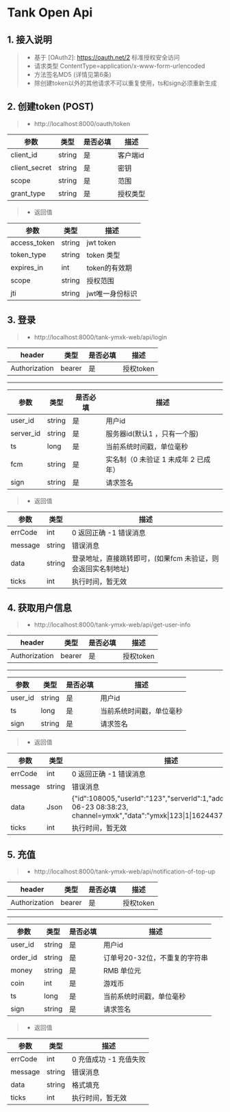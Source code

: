 # Tank Open Api

##  1. 接入说明
>    - 基于 [OAuth2]: https://oauth.net/2 标准授权安全访问
>    - 请求类型 ContentType=application/x-www-form-urlencoded
>    - 方法签名MD5 (详情见第6条)
>    - 除创建token以外的其他请求不可以重复使用，ts和sign必须重新生成
   
## 2. 创建token (POST)
>   - http://localhost:8000/oauth/token
>   
  |  参数   | 类型  |   是否必填 | 描述 |
  |  ----  | ----  | ---- | ---- |
  | client_id  | string | 是 | 客户端id |
  | client_secret  | string | 是 | 密钥 |
  | scope  | string | 是 | 范围 |
  | grant_type  | string |  是 | 授权类型 |
>   - 返回值

  |  参数   | 类型  |   描述 |
  |  ----  | ----  |  ---- |
  | access_token  | string  | jwt token |
  | token_type  | string |  token 类型 |
  | expires_in  | int | token的有效期 |
  | scope  | string |  授权范围 |
  | jti  | string |  jwt唯一身份标识 |
    

## 3. 登录
>   - http://localhost:8000/tank-ymxk-web/api/login
>   
>
   |  header   | 类型  |   是否必填 | 描述 |
  |  ----  | ----  | ---- | ---- |
  | Authorization  | bearer | 是 | 授权token |
>
----------------------------
>
 |  参数   | 类型  |   是否必填 | 描述 |
  |  ----  | ----  | ---- | ---- |
  | user_id  | string | 是 | 用户id |
  | server_id  | string | 是 | 服务器id(默认1 ，只有一个服) |
  | ts  | long |  是 | 当前系统时间戳，单位毫秒 |
  | fcm  | string |  是 | 实名制（0 未验证 1 未成年 2 已成年） |
  | sign  | string |  是 | 请求签名 |
>   - 返回值

  |  参数   | 类型  |   描述 |
  |  ----  | ----  |  ---- |
  | errCode  | int  | 0 返回正确 -1 错误消息 |
  | message  | string |  错误消息 |
  | data  | string | 登录地址，直接跳转即可，(如果fcm 未验证，则会返回实名制地址) |
  | ticks  | int | 执行时间，暂无效 |
 

## 4. 获取用户信息
>   - http://localhost:8000/tank-ymxk-web/api/get-user-info
>   
>
   |  header   | 类型  |   是否必填 | 描述 |
  |  ----  | ----  | ---- | ---- |
  | Authorization  | bearer | 是 | 授权token |
>
----------------------------
>
 |  参数   | 类型  |   是否必填 | 描述 |
  |  ----  | ----  | ---- | ---- |
  | user_id  | string | 是 | 用户id |
  | ts  | long |  是 | 当前系统时间戳，单位毫秒 |
  | sign  | string |  是 | 请求签名 |
>   - 返回值

  |  参数   | 类型  |   描述 |
  |  ----  | ----  |  ---- |
  | errCode  | int  | 0 返回正确 -1 错误消息 |
  | message  | string |  错误消息 |
  | data  | Json | {"id":108005,"userId":"123","serverId":1,"addTime":"2021-06-23 08:38:23, channel=ymxk","data":"ymxk\|123\|1\|1624437501459\|2"} |
  | ticks  | int | 执行时间，暂无效 |



## 5. 充值
>   - http://localhost:8000/tank-ymxk-web/api/notification-of-top-up
>   
>
   |  header   | 类型  |   是否必填 | 描述 |
  |  ----  | ----  | ---- | ---- |
  | Authorization  | bearer | 是 | 授权token |
>
----------------------------
>
 |  参数   | 类型  |   是否必填 | 描述 |
  |  ----  | ----  | ---- | ---- |
  | user_id  | string | 是 | 用户id |
  | order_id  | string | 是 | 订单号20-32位，不重复的字符串 |
  | money  | string | 是 | RMB 单位元 |
  | coin  | int | 是 | 游戏币 |
  | ts  | long |  是 | 当前系统时间戳，单位毫秒 |
  | sign  | string |  是 | 请求签名 |
>   - 返回值

  |  参数   | 类型  |   描述 |
  |  ----  | ----  |  ---- |
  | errCode  | int  | 0 充值成功 -1 充值失败 |
  | message  | string |  错误消息 |
  | data  | string |  格式填充 |
  | ticks  | int | 执行时间，暂无效 |









    
